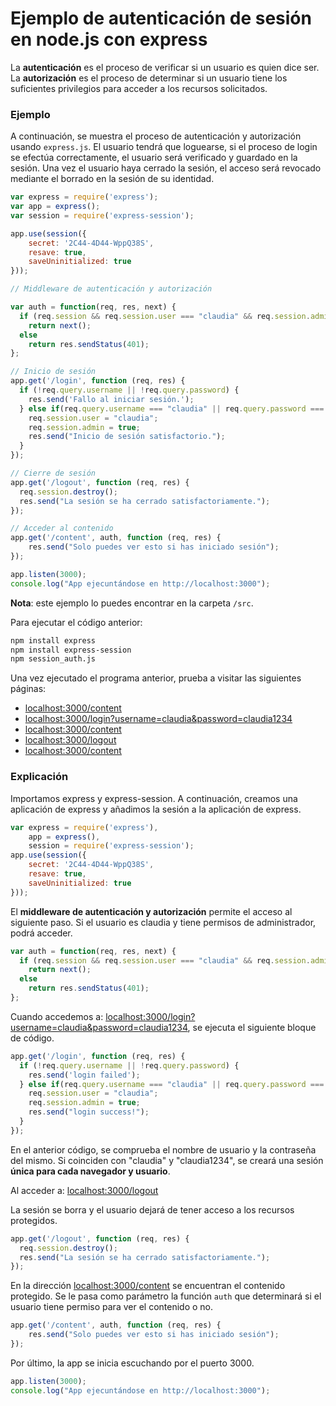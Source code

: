 # Ejemplo de autenticación de sesión en node.js con express

La **autenticación** es el proceso de verificar si un usuario es quien dice
ser. La **autorización** es el proceso de determinar si un usuario tiene los
suficientes privilegios para acceder a los recursos solicitados.

### Ejemplo

A continuación, se muestra el proceso de autenticación y autorización usando
`express.js`. El usuario tendrá que loguearse, si el proceso de login se
efectúa correctamente, el usuario será verificado y guardado en la sesión.
Una vez el usuario haya cerrado la sesión, el acceso será revocado mediante
el borrado en la sesión de su identidad.


```javascript
var express = require('express');
var app = express();
var session = require('express-session');

app.use(session({
    secret: '2C44-4D44-WppQ38S',
    resave: true,
    saveUninitialized: true
}));

// Middleware de autenticación y autorización

var auth = function(req, res, next) {
  if (req.session && req.session.user === "claudia" && req.session.admin)
    return next();
  else
    return res.sendStatus(401);
};

// Inicio de sesión
app.get('/login', function (req, res) {
  if (!req.query.username || !req.query.password) {
    res.send('Fallo al iniciar sesión.');    
  } else if(req.query.username === "claudia" || req.query.password === "claudia1234") {
    req.session.user = "claudia";
    req.session.admin = true;
    res.send("Inicio de sesión satisfactorio.");
  }
});

// Cierre de sesión
app.get('/logout', function (req, res) {
  req.session.destroy();
  res.send("La sesión se ha cerrado satisfactoriamente.");
});

// Acceder al contenido
app.get('/content', auth, function (req, res) {
    res.send("Solo puedes ver esto si has iniciado sesión");
});

app.listen(3000);
console.log("App ejecuntándose en http://localhost:3000");
```

**Nota**: este ejemplo lo puedes encontrar en la carpeta `/src`.


Para ejecutar el código anterior:

```bash
npm install express
npm install express-session
npm session_auth.js
```
Una vez ejecutado el programa anterior, prueba a visitar las siguientes
páginas:

* [localhost:3000/content]()
* [localhost:3000/login?username=claudia&password=claudia1234]()
* [localhost:3000/content]()
* [localhost:3000/logout]()
* [localhost:3000/content]()

### Explicación

Importamos express y express-session. A continuación, creamos una aplicación
de express y añadimos la sesión a la aplicación de express.

```javascript
var express = require('express'),
    app = express(),
    session = require('express-session');
app.use(session({
    secret: '2C44-4D44-WppQ38S',
    resave: true,
    saveUninitialized: true
}));
```

El **middleware de autenticación y autorización** permite el acceso al siguiente
paso. Si el usuario es claudia y tiene permisos de administrador, podrá
acceder.

```javascript
var auth = function(req, res, next) {
  if (req.session && req.session.user === "claudia" && req.session.admin)
    return next();
  else
    return res.sendStatus(401);
};
```

Cuando accedemos a: [localhost:3000/login?username=claudia&password=claudia1234](),
se ejecuta el siguiente bloque de código.

```javascript
app.get('/login', function (req, res) {
  if (!req.query.username || !req.query.password) {
    res.send('login failed');    
  } else if(req.query.username === "claudia" || req.query.password === "claudia1234") {
    req.session.user = "claudia";
    req.session.admin = true;
    res.send("login success!");
  }
});
```
En el anterior código, se comprueba el nombre de usuario y la contraseña
del mismo. Si coinciden con "claudia" y "claudia1234", se creará una sesión
**única para cada navegador y usuario**.

Al acceder a: [localhost:3000/logout]()

La sesión se borra y el usuario dejará de tener acceso a los recursos
protegidos.

```javascript
app.get('/logout', function (req, res) {
  req.session.destroy();
  res.send("La sesión se ha cerrado satisfactoriamente.");
});
```

En la dirección [localhost:3000/content]() se encuentran el contenido
protegido. Se le pasa como parámetro la función `auth` que determinará
si el usuario tiene permiso para ver el contenido o no.

```javascript
app.get('/content', auth, function (req, res) {
    res.send("Solo puedes ver esto si has iniciado sesión");
});
```

Por último, la app se inicia escuchando por el puerto 3000.

```javascript
app.listen(3000);
console.log("App ejecuntándose en http://localhost:3000");
```
